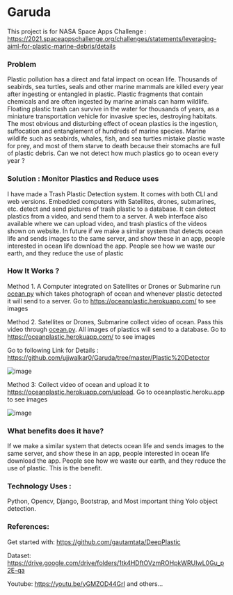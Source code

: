 # Garuda
This project is for NASA Space Apps Challenge : https://2021.spaceappschallenge.org/challenges/statements/leveraging-aiml-for-plastic-marine-debris/details

### Problem
Plastic pollution has a direct and fatal impact on ocean life. Thousands of seabirds, sea turtles, seals and other marine mammals are killed every year after ingesting or entangled in plastic. Plastic fragments that contain chemicals and are often ingested by marine animals can harm wildlife. Floating plastic trash can survive in the water for thousands of years, as a miniature transportation vehicle for invasive species, destroying habitats. The most obvious and disturbing effect of ocean plastics is the ingestion, suffocation and entanglement of hundreds of marine species. Marine wildlife such as seabirds, whales, fish, and sea turtles mistake plastic waste for prey, and most of them starve to death because their stomachs are full of plastic debris.
Can we not detect how much plastics go to ocean every year ?

### Solution : Monitor Plastics and Reduce uses
I have made a Trash Plastic Detection system. It comes with both CLI and web versions. Embedded computers with Satellites, drones, submarines, etc. detect and send pictures of trash plastic to a database. It can detect plastics from a video, and send them to a server. A web interface also available where we can upload video, and trash plastics of the videos shown on website.
In future if we make a similar system that detects ocean life and sends images to the same server, and show these in an app, people interested in ocean life download the app. People see how we waste our earth, and they reduce the use of plastic

### How It Works ?
Method 1. A Computer integrated on Satellites or Drones or Submarine run <a href="https://raw.githubusercontent.com/ujjwalkar0/Garuda/master/Plastic%20Detector/ocean.py">ocean.py</a>  which takes photograph of ocean and whenever plastic detected it will send to a server. Go to https://oceanplastic.herokuapp.com/ to see images  

Method 2. Satellites or Drones, Submarine collect video of ocean. Pass this video through <a href="https://raw.githubusercontent.com/ujjwalkar0/Garuda/master/Plastic%20Detector/ocean.py">ocean.py</a>. All images of plastics will send to a database. Go to https://oceanplastic.herokuapp.com/ to see images 

Go to following Link for Details :
https://github.com/ujjwalkar0/Garuda/tree/master/Plastic%20Detector

![image](https://user-images.githubusercontent.com/55041104/135787349-0ae8a4fa-741f-48cc-a042-bc29cc2b0083.png)

Method 3: Collect video of ocean and upload it to https://oceanplastic.herokuapp.com/upload. Go to oceanplastic.heroku.app to see images  

![image](https://user-images.githubusercontent.com/55041104/135787519-710c5544-4640-487e-8114-6af53d5d6991.png)

### What benefits does it have?

If we make a similar system that detects ocean life and sends images to the same server, and show these in an app, people interested in ocean life download the app. People see how we waste our earth, and they reduce the use of plastic. This is the benefit.

### Technology Uses : 
Python, Opencv, Django, Bootstrap, and Most important thing Yolo object detection.

### References:
Get started with: https://github.com/gautamtata/DeepPlastic

Dataset: https://drive.google.com/drive/folders/1tk4HDftOVzmROHpkWRUIwL0Gu_p2E-qa

Youtube: https://youtu.be/yGMZOD44GrI and others...
